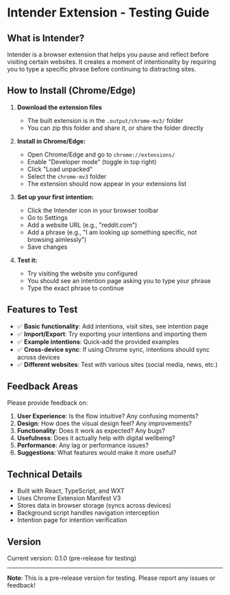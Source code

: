 # Intender Extension - Testing Guide

## What is Intender?

Intender is a browser extension that helps you pause and reflect before visiting certain websites. It creates a moment of intentionality by requiring you to type a specific phrase before continuing to distracting sites.

## How to Install (Chrome/Edge)

1. **Download the extension files**
   - The built extension is in the `.output/chrome-mv3/` folder
   - You can zip this folder and share it, or share the folder directly

2. **Install in Chrome/Edge:**
   - Open Chrome/Edge and go to `chrome://extensions/`
   - Enable "Developer mode" (toggle in top right)
   - Click "Load unpacked"
   - Select the `chrome-mv3` folder
   - The extension should now appear in your extensions list

3. **Set up your first intention:**
   - Click the Intender icon in your browser toolbar
   - Go to Settings
   - Add a website URL (e.g., "reddit.com")
   - Add a phrase (e.g., "I am looking up something specific, not browsing aimlessly")
   - Save changes

4. **Test it:**
   - Try visiting the website you configured
   - You should see an intention page asking you to type your phrase
   - Type the exact phrase to continue

## Features to Test

- ✅ **Basic functionality**: Add intentions, visit sites, see intention page
- ✅ **Import/Export**: Try exporting your intentions and importing them
- ✅ **Example intentions**: Quick-add the provided examples
- ✅ **Cross-device sync**: If using Chrome sync, intentions should sync across devices
- ✅ **Different websites**: Test with various sites (social media, news, etc.)

## Feedback Areas

Please provide feedback on:

1. **User Experience**: Is the flow intuitive? Any confusing moments?
2. **Design**: How does the visual design feel? Any improvements?
3. **Functionality**: Does it work as expected? Any bugs?
4. **Usefulness**: Does it actually help with digital wellbeing?
5. **Performance**: Any lag or performance issues?
6. **Suggestions**: What features would make it more useful?

## Technical Details

- Built with React, TypeScript, and WXT
- Uses Chrome Extension Manifest V3
- Stores data in browser storage (syncs across devices)
- Background script handles navigation interception
- Intention page for intention verification

## Version

Current version: 0.1.0 (pre-release for testing)

---

**Note**: This is a pre-release version for testing. Please report any issues or feedback!
